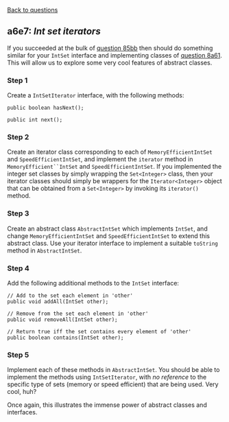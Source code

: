 [Back to questions](../README.md)

## a6e7: *Int set iterators*

If you succeeded at the bulk of [question 85bb](85bb.md)
then should do something similar for your `IntSet` interface and implementing classes
of [question 8a61](8a61.md).  This will allow us to explore some very cool features of abstract classes.

### Step 1
Create a `IntSetIterator` interface, with the following methods:

```
public boolean hasNext();

public int next();
```

### Step 2
Create an iterator class corresponding to each of `MemoryEfficientIntSet` and `SpeedEfficientIntSet`, and implement
the `iterator` method in `MemoryEfficient``IntSet` and `SpeedEfficientIntSet`.  If you implemented
the integer set classes by simply wrapping the `Set<Integer>` class, then your iterator classes should simply be wrappers for the
`Iterator<Integer>` object that can be obtained from a `Set<Integer>` by invoking its `iterator()` method.

### Step 3
Create an abstract class `AbstractIntSet` which implements `IntSet`, and change `MemoryEfficientIntSet`
and `SpeedEfficientIntSet` to extend this abstract class.  Use your iterator interface to implement a suitable `toString` method in
`AbstractIntSet`.

### Step 4
Add the following additional methods to the `IntSet` interface:

```
// Add to the set each element in 'other'
public void addAll(IntSet other);

// Remove from the set each element in 'other'
public void removeAll(IntSet other);

// Return true iff the set contains every element of 'other'
public boolean contains(IntSet other);
```

### Step 5
Implement each of these methods in `AbstractIntSet`.  You should be able to implement the
methods using `IntSetIterator`, with *no reference* to the specific type of sets
(memory or speed efficient) that are being used.  Very cool, huh?

Once again, this illustrates the immense power of abstract classes and interfaces.
